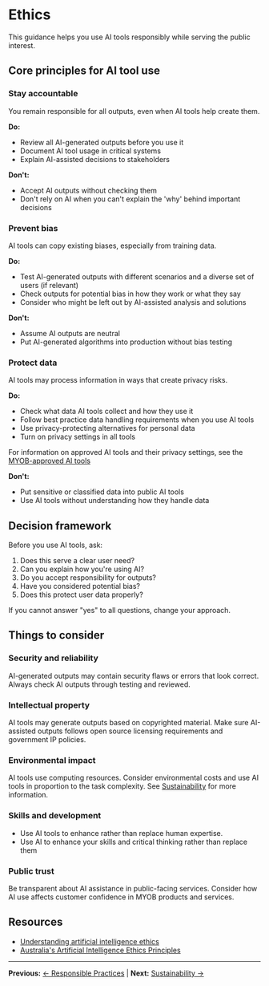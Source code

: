 # Ethics

This guidance helps you use AI tools responsibly while serving the public interest.

## Core principles for AI tool use

### Stay accountable
You remain responsible for all outputs, even when AI tools help create them.

**Do:**
- Review all AI-generated outputs before you use it
- Document AI tool usage in critical systems
- Explain AI-assisted decisions to stakeholders

**Don't:**
- Accept AI outputs without checking them
- Don't rely on AI when you can't explain the 'why' behind important decisions

### Prevent bias
AI tools can copy existing biases, especially from training data.

**Do:**
- Test AI-generated outputs with different scenarios and a diverse set of users (if relevant)
- Check outputs for potential bias in how they work or what they say
- Consider who might be left out by AI-assisted analysis and solutions

**Don't:**
- Assume AI outputs are neutral
- Put AI-generated algorithms into production without bias testing

### Protect data
AI tools may process information in ways that create privacy risks.

**Do:**
- Check what data AI tools collect and how they use it
- Follow best practice data handling requirements when you use AI tools
- Use privacy-protecting alternatives for personal data
- Turn on privacy settings in all tools

For information on approved AI tools and their privacy settings, see the [MYOB-approved AI tools](../appendix/MYOB-approved-tools.md)

**Don't:**
- Put sensitive or classified data into public AI tools
- Use AI tools without understanding how they handle data

## Decision framework

Before you use AI tools, ask:

1. Does this serve a clear user need?
2. Can you explain how you're using AI?
3. Do you accept responsibility for outputs?
4. Have you considered potential bias?
5. Does this protect user data properly?

If you cannot answer "yes" to all questions, change your approach.

## Things to consider

### Security and reliability
AI-generated outputs may contain security flaws or errors that look correct. Always check AI outputs through testing and reviewed.

### Intellectual property
AI tools may generate outputs based on copyrighted material. Make sure AI-assisted outputs follows open source licensing requirements and government IP policies.

### Environmental impact
AI tools use computing resources. Consider environmental costs and use AI tools in proportion to the task complexity.  See [Sustainability](sustainability.md) for more information.

### Skills and development
- Use AI tools to enhance rather than replace human expertise.
- Use AI to enhance your skills and critical thinking rather than replace them

### Public trust
Be transparent about AI assistance in public-facing services. Consider how AI use affects customer confidence in MYOB products and services.

## Resources

- [Understanding artificial intelligence ethics](https://www.industry.gov.au/publications/australias-artificial-intelligence-ethics-principles)
- [Australia's Artificial Intelligence Ethics Principles](https://architecture.digital.gov.au/strategy/australias-artificial-intelligence-ethics-principles)

---

**Previous:** [← Responsible Practices](README.md) | **Next:** [Sustainability →](sustainability.md) 
